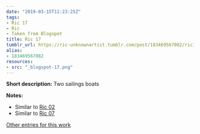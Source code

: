 ```yaml
---
date: "2019-03-15T11:23:25Z"
tags:
- Ric 17
- Ric
- Taken from Blogspot
title: Ric 17
tumblr_url: https://ric-unknownartist.tumblr.com/post/183469567082/ric17
alias:
- 183469567082
resources:
- src: "_blogspot-17.png"
---
```


**Short description:** Two sailings boats

**Notes:**

- Similar to [Ric 02](/tags/Ric-02)
- Similar to [Ric 07](/tags/Ric-07)

[Other entries for this work](/tags/Ric-17)
